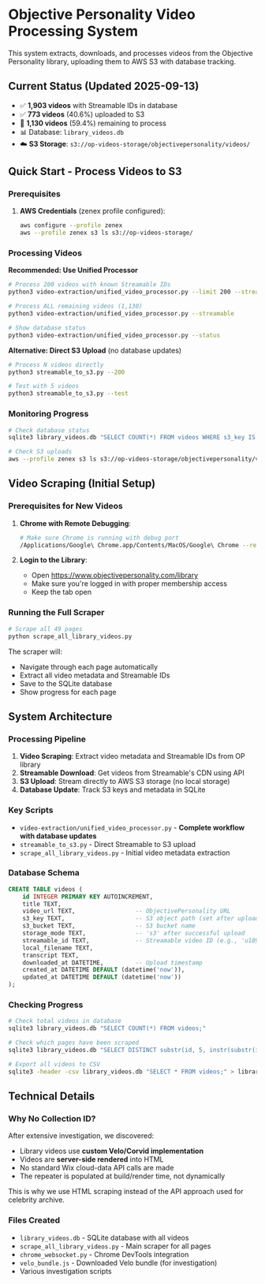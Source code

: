 # Objective Personality Video Processing System

This system extracts, downloads, and processes videos from the Objective Personality library, uploading them to AWS S3 with database tracking.

## Current Status (Updated 2025-09-13)

- ✅ **1,903 videos** with Streamable IDs in database
- ✅ **773 videos** (40.6%) uploaded to S3  
- 🎯 **1,130 videos** (59.4%) remaining to process
- 📊 Database: `library_videos.db`
- ☁️ **S3 Storage**: `s3://op-videos-storage/objectivepersonality/videos/`

## Quick Start - Process Videos to S3

### Prerequisites

1. **AWS Credentials** (zenex profile configured):
   ```bash
   aws configure --profile zenex
   aws --profile zenex s3 ls s3://op-videos-storage/
   ```

### Processing Videos

**Recommended: Use Unified Processor**
```bash
# Process 200 videos with known Streamable IDs
python3 video-extraction/unified_video_processor.py --limit 200 --streamable

# Process ALL remaining videos (1,130)
python3 video-extraction/unified_video_processor.py --streamable

# Show database status
python3 video-extraction/unified_video_processor.py --status
```

**Alternative: Direct S3 Upload** (no database updates)
```bash
# Process N videos directly
python3 streamable_to_s3.py --200

# Test with 5 videos  
python3 streamable_to_s3.py --test
```

### Monitoring Progress

```bash
# Check database status
sqlite3 library_videos.db "SELECT COUNT(*) FROM videos WHERE s3_key IS NOT NULL;"

# Check S3 uploads
aws --profile zenex s3 ls s3://op-videos-storage/objectivepersonality/videos/ --recursive | wc -l
```

## Video Scraping (Initial Setup)

### Prerequisites for New Videos

1. **Chrome with Remote Debugging**:
   ```bash
   # Make sure Chrome is running with debug port
   /Applications/Google\ Chrome.app/Contents/MacOS/Google\ Chrome --remote-debugging-port=9222
   ```

2. **Login to the Library**:
   - Open https://www.objectivepersonality.com/library
   - Make sure you're logged in with proper membership access
   - Keep the tab open

### Running the Full Scraper

```bash
# Scrape all 49 pages
python scrape_all_library_videos.py
```

The scraper will:
- Navigate through each page automatically
- Extract all video metadata and Streamable IDs
- Save to the SQLite database
- Show progress for each page

## System Architecture

### Processing Pipeline
1. **Video Scraping**: Extract video metadata and Streamable IDs from OP library
2. **Streamable Download**: Get videos from Streamable's CDN using API
3. **S3 Upload**: Stream directly to AWS S3 storage (no local storage)
4. **Database Update**: Track S3 keys and metadata in SQLite

### Key Scripts
- `video-extraction/unified_video_processor.py` - **Complete workflow with database updates**
- `streamable_to_s3.py` - Direct Streamable to S3 upload  
- `scrape_all_library_videos.py` - Initial video metadata extraction

### Database Schema

```sql
CREATE TABLE videos (
    id INTEGER PRIMARY KEY AUTOINCREMENT,
    title TEXT,
    video_url TEXT,                 -- ObjectivePersonality URL
    s3_key TEXT,                    -- S3 object path (set after upload)
    s3_bucket TEXT,                 -- S3 bucket name
    storage_mode TEXT,              -- 's3' after successful upload
    streamable_id TEXT,             -- Streamable video ID (e.g., 'u189o6')
    local_filename TEXT,
    transcript TEXT,
    downloaded_at DATETIME,         -- Upload timestamp
    created_at DATETIME DEFAULT (datetime('now')),
    updated_at DATETIME DEFAULT (datetime('now'))
);
```

### Checking Progress

```bash
# Check total videos in database
sqlite3 library_videos.db "SELECT COUNT(*) FROM videos;"

# Check which pages have been scraped
sqlite3 library_videos.db "SELECT DISTINCT substr(id, 5, instr(substr(id, 5), '_') - 1) as page FROM videos ORDER BY CAST(page AS INTEGER);"

# Export all videos to CSV
sqlite3 -header -csv library_videos.db "SELECT * FROM videos;" > library_videos.csv
```

## Technical Details

### Why No Collection ID?

After extensive investigation, we discovered:
- Library videos use **custom Velo/Corvid implementation**
- Videos are **server-side rendered** into HTML
- No standard Wix cloud-data API calls are made
- The repeater is populated at build/render time, not dynamically

This is why we use HTML scraping instead of the API approach used for celebrity archive.

### Files Created

- `library_videos.db` - SQLite database with all videos
- `scrape_all_library_videos.py` - Main scraper for all pages
- `chrome_websocket.py` - Chrome DevTools integration
- `velo_bundle.js` - Downloaded Velo bundle (for investigation)
- Various investigation scripts
